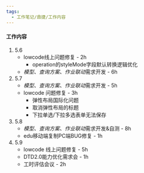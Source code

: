 ```yaml
---
tags:
  - 工作笔记/鼎捷/工作内容
---
```

#### 工作内容
1. 5.6
	- lowcode线上问题修复 - 2h
		- operation的styleMode字段默认转换逻辑优化
	- *模型、查询方案、作业联动*需求开发 - 6h
2. 5.7
	- *模型、查询方案、作业联动*需求开发 - 5h
	- lowcode 问题修复 - 3h
		- 弹性布局国际化问题
		- 取消弹性布局的标题
		- 下拉单选/下拉多选表单无法保存
3. 5.8
	- *模型、查询方案、作业联动*需求开发&自测 - 8h
	- edu移动端复制PC端BUG修复 - 1h
4. 5.9
	- lowcode 线上问题修复 - 5h
	- DTD2.0能力优化需求会 - 1h
	- 工时评估会议 - 2h